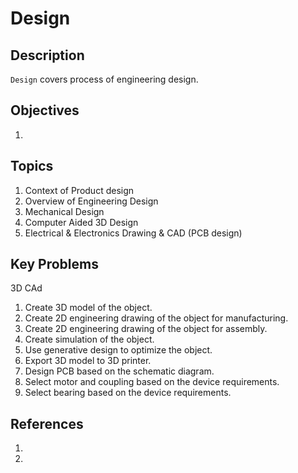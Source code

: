 # Design

## Description
`Design` covers process of engineering design.

## Objectives

1.

## Topics

1. Context of Product design
1. Overview of Engineering Design
1. Mechanical Design 
1. Computer Aided 3D Design
1. Electrical & Electronics Drawing & CAD (PCB design)

## Key Problems

3D CAd
1. Create 3D model of the object.
1. Create 2D engineering drawing of the object for manufacturing.
1. Create 2D engineering drawing of the object for assembly.
1. Create simulation of the object.
1. Use generative design to optimize the object.
1. Export 3D model to 3D printer. 
1. Design PCB based on the schematic diagram.
1. Select motor and coupling based on the device requirements.
1. Select bearing based on the device requirements.


## References

1. []()
2. []()